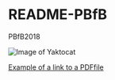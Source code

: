 # README-PBfB
PBfB2018

![Image of Yaktocat](https://octodex.github.com/images/yaktocat.png)


[Example of a link to a PDFfile](/ColorPlot.pdf)
